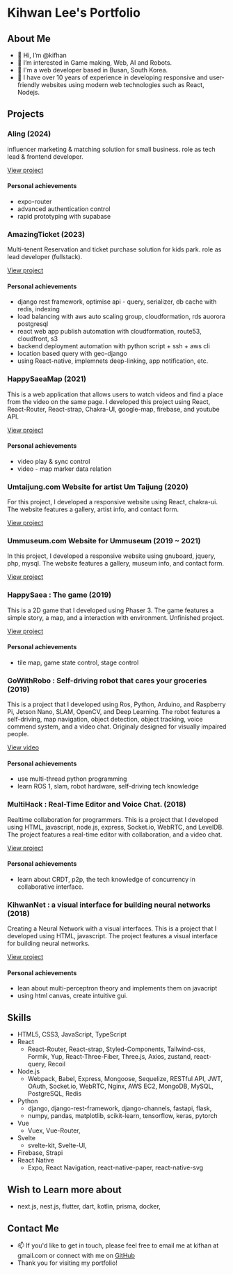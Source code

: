 # Kihwan Lee's Portfolio

## About Me

- 👋 Hi, I’m @kifhan
- 👀 I’m interested in Game making, Web, AI and Robots.
- 💞️ I'm a web developer based in Busan, South Korea. 
- 🌱 I have over 10 years of experience in developing responsive and user-friendly websites using modern web technologies such as React, Nodejs.

## Projects

### Aling (2024)

influencer marketing & matching solution for small business.
role as tech lead & frontend developer.

[View project](https://www.aling.co.kr)

#### Personal achievements

- expo-router
- advanced authentication control
- rapid prototyping with supabase

### AmazingTicket (2023)

Multi-tenent Reservation and ticket purchase solution for kids park.
role as lead developer (fullstack).

[View project](https://www.amazingticket.site)

#### Personal achievements

- django rest framework, optimise api - query, serializer, db cache with redis, indexing
- load balancing with aws auto scaling group, cloudformation, rds auorora postgresql
- react web app publish automation with cloudformation, route53, cloudfront, s3
- backend deployment automation with python script + ssh + aws cli
- location based query with geo-django
- using React-native, implemnets deep-linking, app notification, etc.

### HappySaeaMap (2021)

This is a web application that allows users to watch videos and find a place from the video on the same page. I developed this project using React, React-Router, React-strap, Chakra-UI, google-map, firebase, and youtube API.

[View project](https://happysaeamap.web.app/)

#### Personal achievements

- video play & sync control
- video - map marker data relation

### Umtaijung.com Website for artist Um Taijung (2020)

For this project, I developed a responsive website using React, chakra-ui. The website features a gallery, artist info, and contact form.

[View project](https://www.umtaijung.com)

### Ummuseum.com Website for Ummuseum (2019 ~ 2021)

In this project, I developed a responsive website using gnuboard, jquery, php, mysql. The website features a gallery, museum info, and contact form.

[View project](http://www.ummuseum.com)

### HappySaea : The game (2019)

This is a 2D game that I developed using Phaser 3. The game features a simple story, a map, and a interaction with environment. Unfinished project.

[View project](https://kifhan.github.io/HappySaea/)

#### Personal achievements

- tile map, game state control, stage control

### GoWithRobo : Self-driving robot that cares your groceries (2019)

This is a project that I developed using Ros, Python, Arduino, and Raspberry Pi, Jetson Nano, SLAM, OpenCV, and Deep Learning. The robot features a self-driving, map navigation, object detection, object tracking, voice commend system, and a video chat. Originaly designed for visually impaired people.

[View video](https://youtu.be/MZVMW8I5pdE)

#### Personal achievements

- use multi-thread python programming
- learn ROS 1, slam, robot hardware, self-driving tech knowledge

### MultiHack : Real-Time Editor and Voice Chat. (2018)

Realtime collaboration for programmers. This is a project that I developed using HTML, javascript, node.js, express, Socket.io, WebRTC, and LevelDB. The project features a real-time editor with collaboration, and a video chat.

[View project](https://github.com/multihack/multihack-web)

#### Personal achievements

- learn about CRDT, p2p, the tech knowledge of concurrency in collaborative interface.

### KihwanNet : a visual interface for building neural networks (2018)

Creating a Neural Network with a visual interfaces. This is a project that I developed using HTML, javascript. The project features a visual interface for building neural networks.

[View project](https://github.com/rellat/kihwannet)

#### Personal achievements

- lean about multi-perceptron theory and implements them on javacript
- using html canvas, create intuitive gui.

## Skills

- HTML5, CSS3, JavaScript, TypeScript
- React
  - React-Router, React-strap, Styled-Components, Tailwind-css, Formik, Yup, React-Three-Fiber, Three.js, Axios, zustand, react-query, Recoil
- Node.js
  - Webpack, Babel, Express, Mongoose, Sequelize, RESTful API, JWT, OAuth, Socket.io, WebRTC, Nginx, AWS EC2, MongoDB, MySQL, PostgreSQL, Redis
- Python
  - django, django-rest-framework, django-channels, fastapi, flask,
  - numpy, pandas, matplotlib, scikit-learn, tensorflow, keras, pytorch
- Vue
  - Vuex, Vue-Router,
- Svelte
  - svelte-kit, Svelte-UI,
- Firebase, Strapi
- React Native
  - Expo, React Navigation, react-native-paper, react-native-svg

## Wish to Learn more about

- next.js, nest.js, flutter, dart, kotlin, prisma, docker,

## Contact Me

- 📫 If you'd like to get in touch, please feel free to email me at kifhan at gmail.com or connect with me on [GitHub](https://www.github.com/kifhan)
- Thank you for visiting my portfolio!
